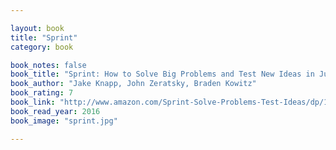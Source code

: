 ```yaml
---

layout: book
title: "Sprint"
category: book

book_notes: false
book_title: "Sprint: How to Solve Big Problems and Test New Ideas in Just Five Days"
book_author: "Jake Knapp, John Zeratsky, Braden Kowitz"
book_rating: 7
book_link: "http://www.amazon.com/Sprint-Solve-Problems-Test-Ideas/dp/150112174X"
book_read_year: 2016
book_image: "sprint.jpg"

---
```

